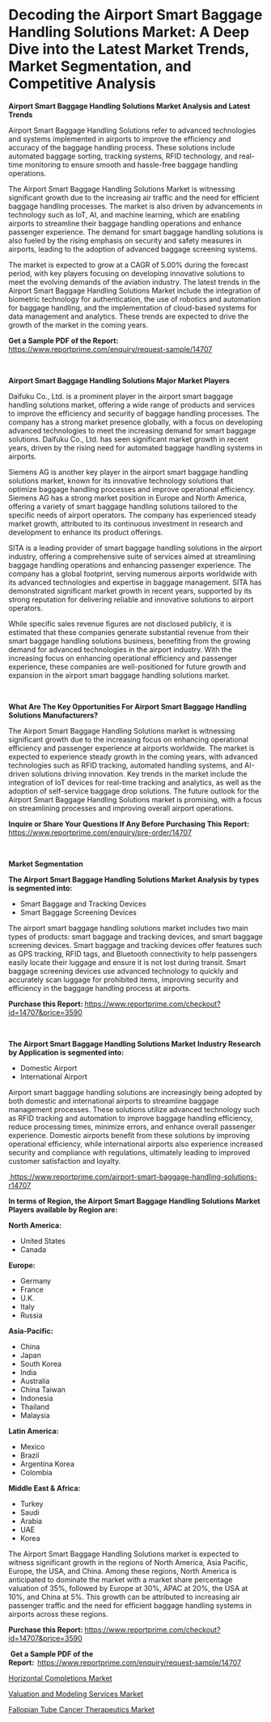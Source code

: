 <p><h1>Decoding the Airport Smart Baggage Handling Solutions Market: A Deep Dive into the Latest Market Trends, Market Segmentation, and Competitive Analysis</h1></p><p><strong>Airport Smart Baggage Handling Solutions Market Analysis and Latest Trends</strong></p>
<p><p>Airport Smart Baggage Handling Solutions refer to advanced technologies and systems implemented in airports to improve the efficiency and accuracy of the baggage handling process. These solutions include automated baggage sorting, tracking systems, RFID technology, and real-time monitoring to ensure smooth and hassle-free baggage handling operations.</p><p>The Airport Smart Baggage Handling Solutions Market is witnessing significant growth due to the increasing air traffic and the need for efficient baggage handling processes. The market is also driven by advancements in technology such as IoT, AI, and machine learning, which are enabling airports to streamline their baggage handling operations and enhance passenger experience. The demand for smart baggage handling solutions is also fueled by the rising emphasis on security and safety measures in airports, leading to the adoption of advanced baggage screening systems.</p><p>The market is expected to grow at a CAGR of 5.00% during the forecast period, with key players focusing on developing innovative solutions to meet the evolving demands of the aviation industry. The latest trends in the Airport Smart Baggage Handling Solutions Market include the integration of biometric technology for authentication, the use of robotics and automation for baggage handling, and the implementation of cloud-based systems for data management and analytics. These trends are expected to drive the growth of the market in the coming years.</p></p>
<p><strong>Get a Sample PDF of the Report:&nbsp;</strong> <a href="https://www.reportprime.com/enquiry/request-sample/14707">https://www.reportprime.com/enquiry/request-sample/14707</a></p>
<p>&nbsp;</p>
<p><strong>Airport Smart Baggage Handling Solutions Major Market Players</strong></p>
<p><p>Daifuku Co., Ltd. is a prominent player in the airport smart baggage handling solutions market, offering a wide range of products and services to improve the efficiency and security of baggage handling processes. The company has a strong market presence globally, with a focus on developing advanced technologies to meet the increasing demand for smart baggage solutions. Daifuku Co., Ltd. has seen significant market growth in recent years, driven by the rising need for automated baggage handling systems in airports.</p><p>Siemens AG is another key player in the airport smart baggage handling solutions market, known for its innovative technology solutions that optimize baggage handling processes and improve operational efficiency. Siemens AG has a strong market position in Europe and North America, offering a variety of smart baggage handling solutions tailored to the specific needs of airport operators. The company has experienced steady market growth, attributed to its continuous investment in research and development to enhance its product offerings.</p><p>SITA is a leading provider of smart baggage handling solutions in the airport industry, offering a comprehensive suite of services aimed at streamlining baggage handling operations and enhancing passenger experience. The company has a global footprint, serving numerous airports worldwide with its advanced technologies and expertise in baggage management. SITA has demonstrated significant market growth in recent years, supported by its strong reputation for delivering reliable and innovative solutions to airport operators.</p><p>While specific sales revenue figures are not disclosed publicly, it is estimated that these companies generate substantial revenue from their smart baggage handling solutions business, benefiting from the growing demand for advanced technologies in the airport industry. With the increasing focus on enhancing operational efficiency and passenger experience, these companies are well-positioned for future growth and expansion in the airport smart baggage handling solutions market.</p></p>
<p>&nbsp;</p>
<p><strong>What Are The Key Opportunities For Airport Smart Baggage Handling Solutions Manufacturers?</strong></p>
<p><p>The Airport Smart Baggage Handling Solutions market is witnessing significant growth due to the increasing focus on enhancing operational efficiency and passenger experience at airports worldwide. The market is expected to experience steady growth in the coming years, with advanced technologies such as RFID tracking, automated handling systems, and AI-driven solutions driving innovation. Key trends in the market include the integration of IoT devices for real-time tracking and analytics, as well as the adoption of self-service baggage drop solutions. The future outlook for the Airport Smart Baggage Handling Solutions market is promising, with a focus on streamlining processes and improving overall airport operations.</p></p>
<p><strong>Inquire or Share Your Questions If Any Before Purchasing This Report:</strong> <a href="https://www.reportprime.com/enquiry/pre-order/14707">https://www.reportprime.com/enquiry/pre-order/14707</a></p>
<p>&nbsp;</p>
<p><strong>Market Segmentation</strong></p>
<p><strong>The Airport Smart Baggage Handling Solutions Market Analysis by types is segmented into:</strong></p>
<p><ul><li>Smart Baggage and Tracking Devices</li><li>Smart Baggage Screening Devices</li></ul></p>
<p><p>The airport smart baggage handling solutions market includes two main types of products: smart baggage and tracking devices, and smart baggage screening devices. Smart baggage and tracking devices offer features such as GPS tracking, RFID tags, and Bluetooth connectivity to help passengers easily locate their luggage and ensure it is not lost during transit. Smart baggage screening devices use advanced technology to quickly and accurately scan luggage for prohibited items, improving security and efficiency in the baggage handling process at airports.</p></p>
<p><strong>Purchase this Report:&nbsp;</strong><a href="https://www.reportprime.com/checkout?id=14707&price=3590">https://www.reportprime.com/checkout?id=14707&price=3590</a></p>
<p>&nbsp;</p>
<p><strong>The Airport Smart Baggage Handling Solutions Market Industry Research by Application is segmented into:</strong></p>
<p><ul><li>Domestic Airport</li><li>International Airport</li></ul></p>
<p><p>Airport smart baggage handling solutions are increasingly being adopted by both domestic and international airports to streamline baggage management processes. These solutions utilize advanced technology such as RFID tracking and automation to improve baggage handling efficiency, reduce processing times, minimize errors, and enhance overall passenger experience. Domestic airports benefit from these solutions by improving operational efficiency, while international airports also experience increased security and compliance with regulations, ultimately leading to improved customer satisfaction and loyalty.</p></p>
<p><a href="https://www.reportprime.com/airport-smart-baggage-handling-solutions-r14707">&nbsp;https://www.reportprime.com/airport-smart-baggage-handling-solutions-r14707</a></p>
<p><strong>In terms of Region, the Airport Smart Baggage Handling Solutions Market Players available by Region are:</strong></p>
<p>
    <p> <strong> North America: </strong>
        <ul>
            <li>United States</li>
            <li>Canada</li>
        </ul>
        </p> 
    <p> <strong> Europe: </strong>
        <ul>
            <li>Germany</li>
            <li>France</li>
            <li>U.K.</li>
            <li>Italy</li>
            <li>Russia</li>
        </ul>
        </p> 
    <p> <strong> Asia-Pacific: </strong>
        <ul>
            <li>China</li>
            <li>Japan</li>
            <li>South Korea</li>
            <li>India</li>
            <li>Australia</li>
            <li>China Taiwan</li>
            <li>Indonesia</li>
            <li>Thailand</li>
            <li>Malaysia</li>
        </ul>
        </p> 
    <p> <strong> Latin America: </strong>
        <ul>
            <li>Mexico</li>
            <li>Brazil</li>
            <li>Argentina Korea</li>
            <li>Colombia</li>
        </ul>
        </p> 
    <p> <strong> Middle East & Africa: </strong>
        <ul>
            <li>Turkey</li>
            <li>Saudi</li>
            <li>Arabia</li>
            <li>UAE</li>
            <li>Korea</li>
        </ul>
    </p>
    </p>
<p><p>The Airport Smart Baggage Handling Solutions market is expected to witness significant growth in the regions of North America, Asia Pacific, Europe, the USA, and China. Among these regions, North America is anticipated to dominate the market with a market share percentage valuation of 35%, followed by Europe at 30%, APAC at 20%, the USA at 10%, and China at 5%. This growth can be attributed to increasing air passenger traffic and the need for efficient baggage handling systems in airports across these regions.</p></p>
<p><strong>Purchase this Report: </strong><a href="https://www.reportprime.com/checkout?id=14707&price=3590">https://www.reportprime.com/checkout?id=14707&price=3590</a></p>
<p>&nbsp;<strong>Get a Sample PDF of the Report:&nbsp;&nbsp;</strong><a href="https://www.reportprime.com/enquiry/request-sample/14707">https://www.reportprime.com/enquiry/request-sample/14707</a></p>
<p><strong></strong></p>
<p><p><a href="https://github.com/airdrophunter675/Market-Research-Report-List-1/blob/main/horizontal-completions-market.md">Horizontal Completions Market</a></p><p><a href="https://view.publitas.com/reportprime-1/global-valuation-and-modeling-services-market-status-2024-2031-and-forecast-by-region-product-end-use/">Valuation and Modeling Services Market</a></p><p><a href="https://github.com/ayamsauke86/Market-Research-Report-List-1/blob/main/fallopian-tube-cancer-therapeutics-market.md">Fallopian Tube Cancer Therapeutics Market</a></p></p>